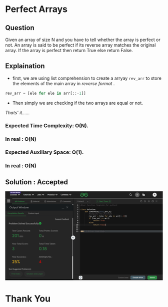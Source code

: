 # Perfect Arrays

## Question 
Given an array of size N and you have to tell whether the array is perfect or not. An array is said to be perfect if its reverse array matches the original array. If the array is perfect then return True else return False.

## Explaination
- first, we are using list comprehension to create a arryay `rev_arr` to store the elements of the main array in *reverse format* .
```python
rev_arr = [ele for ele in arr[::-1]]
```

- Then simply we are checking if the two arrays are equal or not.

*Thats' it......*

### Expected Time Complexity: O(N).
### In real : O(N)

### Expected Auxiliary Space: O(1).
### In real : O(N)

## Solution : Accepted
![Solution](image.png)

# Thank You